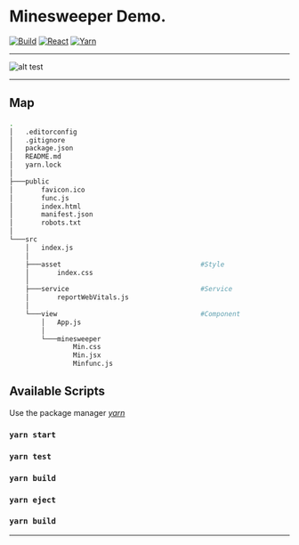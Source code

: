 # Minesweeper Demo.
[![Build](https://img.shields.io/badge/build-passing-green)]()
[![React](https://img.shields.io/badge/react-%5E17.0.1-informational)]()
[![Yarn](https://img.shields.io/badge/yarn-1.22.5-blue)]()
<hr/>

![alt test](https://encrypted-tbn0.gstatic.com/images?q=tbn%3AANd9GcRDlrMaXdNUjnnUPDZNFQQJtBErZJi-C4RFjw&usqp=CAU)

<hr/>

## Map

```sh
.
│   .editorconfig
│   .gitignore
│   package.json
│   README.md
│   yarn.lock
│
├───public
│       favicon.ico
│       func.js
│       index.html
│       manifest.json
│       robots.txt
│
└───src
    │   index.js
    │
    ├───asset                                   #Style
    │       index.css
    │
    ├───service                                 #Service
    │       reportWebVitals.js
    │
    └───view                                    #Component
        │   App.js
        │
        └───minesweeper
                Min.css
                Min.jsx
                Minfunc.js
```

## Available Scripts
Use the package manager <i>[yarn](https://yarnpkg.com/)</i>
### `yarn start`
### `yarn test`
### `yarn build`
### `yarn eject`
### `yarn build`
<hr />

